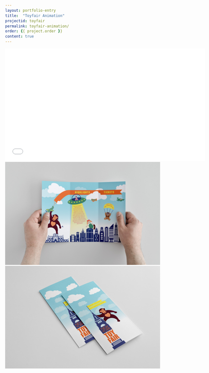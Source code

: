 ```yaml
---
layout: portfolio-entry
title:  "Toyfair Animation"
projectid: toyfair
permalink: toyfair-animation/
order: {{ project.order }}
content: true
---
```


<div class="video-wrapper">
    <!-- Copy & Pasted from YouTube -->
    <iframe src="//player.vimeo.com/video/105262119?title=0&amp;byline=0&amp;portrait=0&amp;color=ffffff" width="650" height="365" frameborder="0" webkitallowfullscreen mozallowfullscreen allowfullscreen></iframe>
</div>

<div class="project-img-full">
    <img src="/img/toy-fair/toyfair-brochure-inside.jpg">
</div>

<div class="project-img-full">
    <img src="/img/toy-fair/toyfair-brochure-front.jpg">
</div>